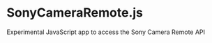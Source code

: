 SonyCameraRemote.js
===================

Experimental JavaScript app to access the Sony Camera Remote API

